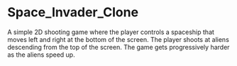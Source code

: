 # Space_Invader_Clone
A simple 2D shooting game where the player controls a spaceship that moves left and right at the bottom of the screen. The player shoots at aliens descending from the top of the screen. The game gets progressively harder as the aliens speed up.
